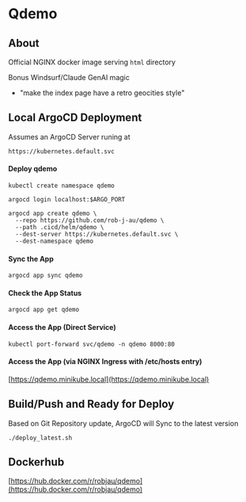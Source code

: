 # Qdemo

## About

Official NGINX docker image serving `html` directory

Bonus Windsurf/Claude GenAI magic

* "make the index page have a retro geocities style"


## Local ArgoCD Deployment

Assumes an ArgoCD Server runing at

`https://kubernetes.default.svc`

#### Deploy qdemo

`kubectl create namespace qdemo`

`argocd login localhost:$ARGO_PORT`

```
argocd app create qdemo \
  --repo https://github.com/rob-j-au/qdemo \
  --path .cicd/helm/qdemo \
  --dest-server https://kubernetes.default.svc \
  --dest-namespace qdemo
```

#### Sync the App

`argocd app sync qdemo`

#### Check the App Status
`argocd app get qdemo`

#### Access the App (Direct Service)
`kubectl port-forward svc/qdemo -n qdemo 8000:80`

#### Access the App (via NGINX Ingress with /etc/hosts entry)

[https://qdemo.minikube.local](https://qdemo.minikube.local)

## Build/Push and Ready for Deploy

Based on Git Repository update, ArgoCD will Sync to the latest version

```
./deploy_latest.sh
```


## Dockerhub

[https://hub.docker.com/r/robjau/qdemo](https://hub.docker.com/r/robjau/qdemo)